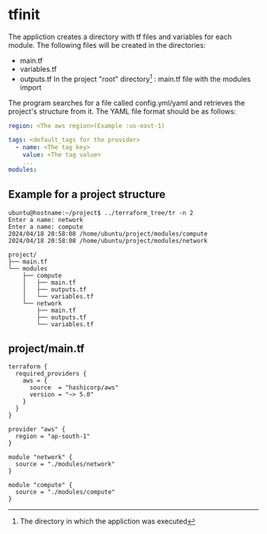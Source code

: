 # tfinit
The appliction creates a directory with tf files and variables for each module. The following files will be created in the directories:
- main.tf
- variables.tf
- outputs.tf In the project "root" directory[^1] : main.tf file with the modules import
[^1]: The directory in which the appliction was executed

The program searches for a file called config.yml/yaml and retrieves the project's structure from it.
The YAML file format should be as follows:
````yaml
region: <The aws region>(Example :us-east-1)

tags: <default_tags for the provider>
  - name: <The tag key>
    value: <The tag value>
    ...
modules:


````


## Example for a project structure
````
ubuntu@hostname:~/project$ ../terraform_tree/tr -n 2
Enter a name: network
Enter a name: compute
2024/04/18 20:58:08 /home/ubuntu/project/modules/compute
2024/04/18 20:58:08 /home/ubuntu/project/modules/network

project/
├── main.tf
└── modules
    ├── compute
    │   ├── main.tf
    │   ├── outputs.tf
    │   └── variables.tf
    └── network
        ├── main.tf
        ├── outputs.tf
        └── variables.tf

````

## project/main.tf
````hcl
terraform {
  required_providers {
    aws = {
      source  = "hashicorp/aws"
      version = "~> 5.0"
    }
  }
}

provider "aws" {
  region = "ap-south-1"
}

module "network" {
  source = "./modules/network"
}

module "compute" {
  source = "./modules/compute"
}
````

